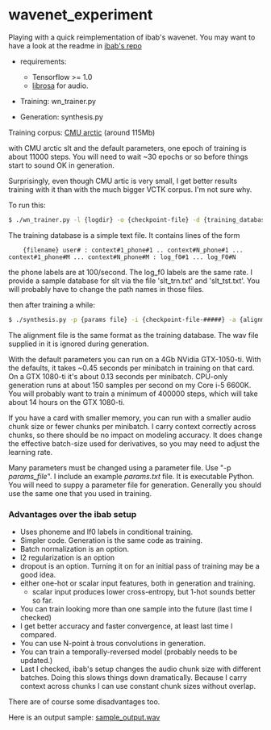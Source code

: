# wavenet_experiment

Playing with a quick reimplementation of ibab's wavenet.  You may want to
have a look at the readme in [ibab's repo](https://github.com/ibab/tensorflow-wavenet)

- requirements:
  - Tensorflow >= 1.0
  - [librosa](https://github.com/librosa/librosa) for audio.

- Training:  wn_trainer.py
- Generation: synthesis.py

Training corpus:
   [CMU arctic](http://www.festvox.org/cmu_arctic/) (around 115Mb)

with CMU arctic slt and the default parameters, one epoch of training is about
11000 steps.  You will need to wait ~30 epochs or so before things start to
sound OK in generation.

Surprisingly, even though CMU artic is very small, I get better results training
with it than with the much bigger VCTK corpus.  I'm not sure why.

To run this:

```sh
$ ./wn_trainer.py -l {logdir} -o {checkpoint-file} -d {training_database}
```
The training database is a simple text file. It contains lines of the form
```
    {filename} user# : context#1_phone#1 .. context#N_phone#1 ... context#1_phone#M ... context#N_phone#M : log_f0#1 ... log_F0#N
```
the phone labels are at 100/second.  The log_f0 labels are the same rate.
I provide a sample database for slt via the file 'slt_trn.txt' and 'slt_tst.txt'.
You will probably have to change the path names in those files.

then after training a while:

```sh
$ ./synthesis.py -p {params file} -i {checkpoint-file-#####} -a {alignment file} -o {out.wav}
```
The alignment file is the same format as the training database.  The wav file
supplied in it is ignored during generation.

With the default parameters you can run on a 4Gb NVidia GTX-1050-ti.
With the defaults, it takes ~0.45 seconds per minibatch in training
on that card.  On a GTX 1080-ti it's about 0.13 seconds per minibatch.
CPU-only generation runs at about 150 samples per second on my Core i-5 6600K.
You will probably want to train a minimum of 400000 steps, which will take
about 14 hours on the GTX 1080-ti.

If you have a card with smaller memory, you can run with a smaller
audio chunk size or fewer chunks per minibatch.  I carry context correctly
across chunks, so there should be no impact on modeling accuracy.  It
does change the effective batch-size used for derivatives, so you may
need to adjust the learning rate.

Many parameters must be changed using a parameter file.  Use "-p *params_file*".
I include an example *params.txt* file.  It is executable Python.  You will
need to suppy a parameter file for generation.  Generally you should
use the same one that you used in training.

### Advantages over the ibab setup

- Uses phoneme and lf0 labels in conditional training.
- Simpler code. Generation is the same code as training.
- Batch normalization is an option.
- l2 regularization is an option
- dropout is an option.  Turning it on for an initial pass of training may be a
  good idea.
- either one-hot or scalar input features, both in generation and training.
  - scalar input produces lower cross-entropy, but 1-hot sounds better so far.
- You can train looking more than one sample into the future (last time I checked)
- I get better accuracy and faster convergence, at least last time I compared.
- You can use N-point à trous convolutions in generation.
- You can train a temporally-reversed model (probably needs to be updated.)
- Last I checked, ibab's setup changes the audio chunk size with different
  batches.  Doing this slows things down dramatically.  Because I carry
  context across chunks I can use constant chunk sizes without overlap.

There are of course some disadvantages too.

Here is an output sample: [sample_output.wav](http://github.com/cbquillen/wavenet_experiment/blob/biphone/sample_output.wav)

